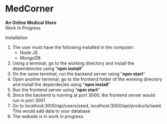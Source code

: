 # MedCorner
<b>An Online Medical Store</b><br>
Work In Progress


Installation 
1. The user must have the following installed in the computer:
    - Node JS 
    - MongoDB
2. Using a terminal, go to the working directory and install the dependencies using "<b>npm install</b>"
3. On the same terminal, run the backend server using "<b>npm start</b>"
4. Open another terminal, go to the frontend folder of the working directory and install the dependecies using "<b>npm install</b>" 
5. Run the frontend server using "<b>npm start</b>"
6. Since the backend is running at port 3000, the frontend server would run in port 3001
7. Go to localhost:3000/api/users/seed, localhost:3000/api/products/seed. This would add data to your database 
8. The website is in work in progress. 
